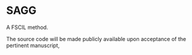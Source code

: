 # SAGG
A FSCIL method.



The source code will be made publicly available upon acceptance of the pertinent manuscript,
